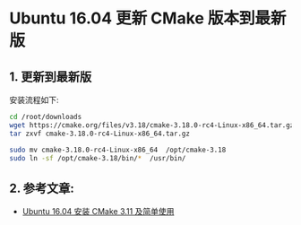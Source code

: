 
# Ubuntu 16.04 更新 CMake 版本到最新版

## 1. 更新到最新版

安装流程如下:

```bash
cd /root/downloads
wget https://cmake.org/files/v3.18/cmake-3.18.0-rc4-Linux-x86_64.tar.gz
tar zxvf cmake-3.18.0-rc4-Linux-x86_64.tar.gz

sudo mv cmake-3.18.0-rc4-Linux-x86_64  /opt/cmake-3.18
sudo ln -sf /opt/cmake-3.18/bin/*  /usr/bin/
```

## 2. 参考文章:

* [Ubuntu 16.04 安装 CMake 3.11 及简单使用](https://blog.csdn.net/u012101561/article/details/80413627)
